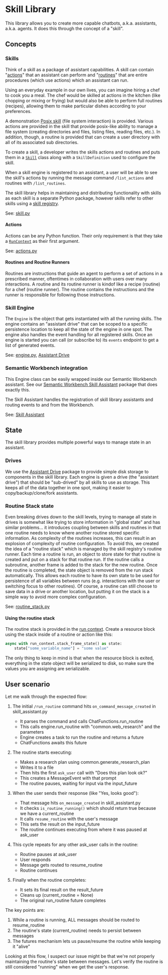 # Skill Library

This library allows you to create more capable chatbots, a.k.a. assistants,
a.k.a. agents. It does this through the concept of a "skill".

## Concepts

### Skills

Think of a skill as a package of assistant capabilities. A skill can contain
"[actions](#actions)" that an assistant can perform and
"[routines](#routines-and-routine-runners)" that are entire procedures (which use
actions) which an assistant can run.

Using an everyday example in our own lives, you can imagine hiring a chef to
cook you a meal. The chef would be skilled at actions in the kitchen (like
chopping or mixing or frying) but would also be able to perform full routines
(recipes), allowing them to make particular dishes according to your preferences.

A demonstration [Posix skill](../skills/posix-skill/README.md) (file system
interaction) is provided. Various actions are provided in the skill that provide
posix-like ability to manage a file system (creating directories and files,
listing files, reading files, etc.). In addition, though, a routine is provided
that can create a user directory with all of its associated sub directories.

To create a skill, a developer writes the skills actions and routines and puts
them in a [`Skill`](./skill_library/skill.py) class along with a
`SkillDefinition` used to configure the skill.

When a skill engine is registered to an assistant, a user will be able to see the
skill's actions by running the message command `/list_actions` and routines with
`/list_routines`.

The skill library helps in maintaining and distributing functionality with
skills as each skill is a separate Python package, however skills refer to other
skills using a [skill registry](#skill-registry).

See: [skill.py](./skill_library/skill.py)

#### Actions

Actions can be any Python function. Their only requirement is that they take a
[`RunContext`](#run-context) as their first argument.

See: [actions.py](./skill_library/actions.py)

#### Routines and Routine Runners

Routines are instructions that guide an agent to perform a set of actions in a
prescribed manner, oftentimes in collaboration with users over many
interactions. A routine and its routine runner is kindof like a recipe (routine)
for a chef (routine runner). The routine contains the instructions and the
runner is responsible for following those instructions.

### Skill Engine

The `Engine` is the object that gets instantiated with all the running
skills. The engine contains an "assistant drive" that can be scoped to a
specific persistence location to keep all the state of the engine in one
spot. The engine also handles the event handling for all registered skills.
Once an engine is started you can call (or subscribe to) its `events`
endpoint to get a list of generated events.

See: [engine.py](./skill_library/engine.py), [Assistant Drive](../../assistant-drive/README.md)

### Semantic Workbench integration

This Engine class can be easily wrapped inside our Semantic Workbench
assistant. See our
[Semantic Workbench Skill
Assistant](../../../../assistants/skill-assistant/README.md)
package that does exactly this.

The Skill Assistant handles the registration of skill library assistants and
routing events to and from the Workbench.

See: [Skill Assistant](../../../../assistants/skill-assistant/README.md)

## State

The skill library provides multiple powerful ways to manage state in an assistant.

### Drives

We use the [Assistant Drive](../../assistant-drive/README.md) package to provide
simple disk storage to components in the skill library. Each engine is given
a drive (the "assistant drive") that should be "sub-drived" by all skills to use
as storage. This keeps all of the data together in one spot, making it easier to
copy/backup/clone/fork assistants.

### Routine Stack state

Even breaking drives down to the skill levels, trying to manage all state in
drives is somewhat like trying to store information in "global state" and has
similar problems... it introduces coupling between skills and routines in that
one routine needs to know where another routine stored specific information. As
complexity of the routines increases, this can result in an explosion of
complexity of routine configuration. To avoid this, we created the idea of a
"routine stack" which is managed by the skill registry's routine runner. Each
time a routine is run, an object to store state for that routine is created and
put on a stack for that routine run. If the routine calls a subroutine, another
frame is added to the stack for the new routine. Once the routine is completed,
the state object is removed from the run stack automatically. This allows each
routine to have its own state to be used for persistence of all variables
between runs (e.g. interactions with the user or switching focus to other
routines). Of course, a routine can still choose to save data in a drive or
another location, but putting it on the stack is a simple way to avoid more
complex configuration.

See: [routine_stack.py](./skill_library/routine_stack.py)

#### Using the routine stack

The routine stack is provided in the [run context](#run-context). Create a resource block using the stack inside of a routine or action like this:

```python
async with run_context.stack_frame_state() as state:
    state["some_variable_name"] = "some value"
```

The only thing to keep in mind is that when the resource block is exited,
everything in the state object will be serialized to disk, so make sure the
values you are assigning are serializable.

## User scenario

Let me walk through the expected flow:

1. The initial `/run_routine` command hits `on_command_message_created` in skill_assistant.py
   - It parses the command and calls ChatFunctions.run_routine
   - This calls engine.run_routine with "common.web_research" and the parameters
   - Engine creates a task to run the routine and returns a future
   - ChatFunctions awaits this future

2. The routine starts executing:
   - Makes a research plan using common.generate_research_plan
   - Writes it to a file
   - Then hits the first `ask_user` call with "Does this plan look ok?"
   - This creates a MessageEvent with that prompt
   - The routine pauses, waiting for input via the input_future

3. When the user sends their response (like "Yes, looks good"):
   - That message hits `on_message_created` in skill_assistant.py
   - It checks `is_routine_running()` which should return true because we have a current_routine
   - It calls `resume_routine` with the user's message
   - This sets the result on the input_future
   - The routine continues executing from where it was paused at ask_user

4. This cycle repeats for any other ask_user calls in the routine:
   - Routine pauses at ask_user
   - User responds
   - Message gets routed to resume_routine
   - Routine continues

5. Finally when the routine completes:
   - It sets its final result on the result_future
   - Cleans up (current_routine = None)
   - The original run_routine future completes

The key points are:

1. While a routine is running, ALL messages should be routed to resume_routine
2. The routine's state (current_routine) needs to persist between messages
3. The futures mechanism lets us pause/resume the routine while keeping it "alive"

Looking at this flow, I suspect our issue might be that we're not properly maintaining the routine's state between messages. Let's verify the routine is still considered "running" when we get the user's response.
